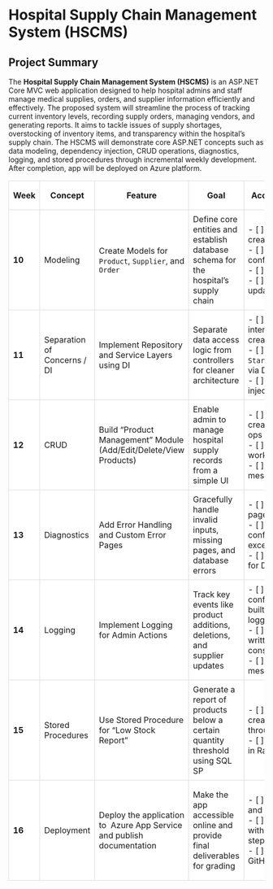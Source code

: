 # Hospital Supply Chain Management System (HSCMS)

## Project Summary
The **Hospital Supply Chain Management System (HSCMS)** is an ASP.NET Core MVC web application designed to help hospital admins and staff manage medical supplies, orders, and supplier information efficiently and effectively. The proposed system will streamline the process of tracking current inventory levels, recording supply orders, managing vendors, and generating reports.
It aims to tackle issues of supply shortages,  overstocking of inventory items, and  transparency within the hospital’s supply chain. The HSCMS will demonstrate core ASP.NET concepts such as data modeling, dependency injection, CRUD operations, diagnostics, logging, and stored procedures through incremental weekly development. After completion, app will be deployed on Azure platform.

<style>

</style>

<table style="width: 100%; border-collapse: collapse;">
  <tr style="background-color: white;">
    <th style="border: 1px solid #ddd; padding: 8px;">Week</th>
    <th style="border: 1px solid #ddd; padding: 8px;">Concept</th>
    <th style="border: 1px solid #ddd; padding: 8px;">Feature</th>
    <th style="border: 1px solid #ddd; padding: 8px;">Goal</th>
    <th style="border: 1px solid #ddd; padding: 8px;">Acceptance Criteria</th>
    <th style="border: 1px solid #ddd; padding: 8px;">Evidence in README.md</th>
    <th style="border: 1px solid #ddd; padding: 8px;">Testing Method</th>
  </tr>
  <tr style="background-color: white;">
    <td style="border: 1px solid #ddd; padding: 8px;"><strong>10</strong></td>
    <td style="border: 1px solid #ddd; padding: 8px;">Modeling</td>
    <td style="border: 1px solid #ddd; padding: 8px;">Create Models for <code>Product</code>, <code>Supplier</code>, and <code>Order</code></td>
    <td style="border: 1px solid #ddd; padding: 8px;">Define core entities and establish database schema for the hospital’s supply chain</td>
    <td style="border: 1px solid #ddd; padding: 8px;">- [ ] Entity classes created<br>- [ ] DbContext configured<br>- [ ] Migration applied<br>- [ ] Database updated successfully</td>
    <td style="border: 1px solid #ddd; padding: 8px;">Code committed on GitHub; screenshots of entity classes and database tables in README </td>
    <td style="border: 1px solid #ddd; padding: 8px;">Run migration and verify tables in SQL Server or SQLite</td>
  </tr>
  <tr style="background-color: white;">
    <td style="border: 1px solid #ddd; padding: 8px;"><strong>11</strong></td>
    <td style="border: 1px solid #ddd; padding: 8px;">Separation of Concerns / DI</td>
    <td style="border: 1px solid #ddd; padding: 8px;">Implement Repository and Service Layers using DI</td>
    <td style="border: 1px solid #ddd; padding: 8px;">Separate data access logic from controllers for cleaner architecture</td>
    <td style="border: 1px solid #ddd; padding: 8px;">- [ ] Repository interfaces and classes created<br>- [ ] Registered in <code>Startup.cs</code>/<code>Program.cs</code> via DI<br>- [ ] Controllers using injected services</td>
    <td style="border: 1px solid #ddd; padding: 8px;">GitHub code + README explanation showing DI setup with code snippets</td>
    <td style="border: 1px solid #ddd; padding: 8px;">Run app and verify data retrieval through repository methods</td>
  </tr>
  <tr style="background-color: white;">
    <td style="border: 1px solid #ddd; padding: 8px;"><strong>12</strong></td>
    <td style="border: 1px solid #ddd; padding: 8px;">CRUD</td>
    <td style="border: 1px solid #ddd; padding: 8px;">Build “Product Management” Module (Add/Edit/Delete/View Products)</td>
    <td style="border: 1px solid #ddd; padding: 8px;">Enable admin to manage hospital supply records from a simple UI</td>
    <td style="border: 1px solid #ddd; padding: 8px;">- [ ] Razor Views created for all CRUD ops<br>- [ ] Controller actions working<br>- [ ] Validation messages displayed</td>
    <td style="border: 1px solid #ddd; padding: 8px;">Screenshots of forms and operations + explanation in README</td>
    <td style="border: 1px solid #ddd; padding: 8px;">Manual browser testing for all CRUD actions</td>
  </tr>
  <tr style="background-color: white;">
    <td style="border: 1px solid #ddd; padding: 8px;"><strong>13</strong></td>
    <td style="border: 1px solid #ddd; padding: 8px;">Diagnostics</td>
    <td style="border: 1px solid #ddd; padding: 8px;">Add Error Handling and Custom Error Pages</td>
    <td style="border: 1px solid #ddd; padding: 8px;">Gracefully handle invalid inputs, missing pages, and database errors</td>
    <td style="border: 1px solid #ddd; padding: 8px;">- [ ] Custom error page (<code>Error.cshtml</code>)<br>- [ ] Middleware configured for exceptions<br>- [ ] Try-catch blocks for DB ops</td>
    <td style="border: 1px solid #ddd; padding: 8px;">Code snippets and screenshots of custom error pages</td>
    <td style="border: 1px solid #ddd; padding: 8px;">Induce deliberate errors (e.g., invalid ID) to check responses</td>
  </tr>
  <tr style="background-color: white;">
    <td style="border: 1px solid #ddd; padding: 8px;"><strong>14</strong></td>
    <td style="border: 1px solid #ddd; padding: 8px;">Logging</td>
    <td style="border: 1px solid #ddd; padding: 8px;">Implement Logging for Admin Actions</td>
    <td style="border: 1px solid #ddd; padding: 8px;">Track key events like product additions, deletions, and supplier updates</td>
    <td style="border: 1px solid #ddd; padding: 8px;">- [ ] Logging configured using built-in ASP.NET logger<br>- [ ] Log entries written to file or console<br>- [ ] Meaningful log messages created</td>
    <td style="border: 1px solid #ddd; padding: 8px;">Log file or console output shown in README with explanation</td>
    <td style="border: 1px solid #ddd; padding: 8px;">Perform CRUD operations and verify logs captured accurately</td>
  </tr>
  <tr style="background-color: white;">
    <td style="border: 1px solid #ddd; padding: 8px;"><strong>15</strong></td>
    <td style="border: 1px solid #ddd; padding: 8px;">Stored Procedures</td>
    <td style="border: 1px solid #ddd; padding: 8px;">Use Stored Procedure for “Low Stock Report”</td>
    <td style="border: 1px solid #ddd; padding: 8px;">Generate a report of products below a certain quantity threshold using SQL SP</td>
    <td style="border: 1px solid #ddd; padding: 8px;">- [ ] Stored Procedure created and executed through EF<br>- [ ] Results displayed in Razor View</td>
    <td style="border: 1px solid #ddd; padding: 8px;">Screenshot of SP code and result table + README description</td>
    <td style="border: 1px solid #ddd; padding: 8px;">Run SP manually in SQL Server and verify report correctness</td>
  </tr>
  <tr style="background-color: white;">
    <td style="border: 1px solid #ddd; padding: 8px;"><strong>16</strong></td>
    <td style="border: 1px solid #ddd; padding: 8px;">Deployment</td>
    <td style="border: 1px solid #ddd; padding: 8px;">Deploy the application to  Azure App Service and publish documentation</td>
    <td style="border: 1px solid #ddd; padding: 8px;">Make the app accessible online and provide final deliverables for grading</td>
    <td style="border: 1px solid #ddd; padding: 8px;">- [ ]  App deployed and reachable via URL<br>- [ ] README updated with deployment steps and live URL<br>- [ ] Release tag in GitHub</td>
    <td style="border: 1px solid #ddd; padding: 8px;">Link to live app deployment logs/screenshots; final summary in README; GitHub release or tag</td>
    <td style="border: 1px solid #ddd; padding: 8px;">Access app via public URL; run smoke tests (login, view products, generate report)</td>
  </tr>
</table>
